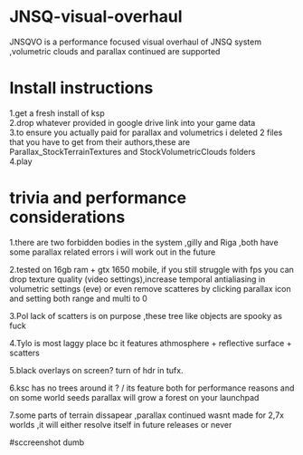 # JNSQ-visual-overhaul

JNSQVO is a performance focused visual overhaul of JNSQ system ,volumetric clouds and parallax continued are supported

# Install instructions 
1.get a fresh install of ksp <br />
2.drop whatever provided in google drive link into your game data <br />
3.to ensure you actually paid for parallax and volumetrics i deleted 2 files that you have to get from their authors,these are Parallax_StockTerrainTextures and  StockVolumetricClouds folders  <br />
4.play
# trivia and performance considerations 
1.there are two forbidden bodies in the system ,gilly and Riga ,both have some parallax related errors i will work out in the future <br />

2.tested on 16gb ram + gtx 1650 mobile, if you still struggle with fps you can drop texture quality (video settings),increase temporal antialiasing in volumetric settings (eve) or even remove scatteres by clicking parallax icon and setting both range and multi to 0 <br />

3.Pol lack of scatters is on purpose ,these tree like objects are spooky as fuck <br />

4.Tylo is most laggy place bc it features athmosphere + reflective surface + scatters <br />

5.black overlays on screen? turn of hdr in tufx.

6.ksc has no trees around it ? / its feature both for performance reasons and on some world seeds parallax will grow a forest on your launchpad 

7.some parts of terrain dissapear ,parallax continued wasnt made for 2,7x worlds ,it will either resolve itself in future releases or never

#sccreenshot dumb


